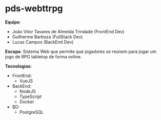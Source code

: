 # pds-webttrpg
**Equipe**:
  - João Vitor Tavares de Almeida Trindade (FrontEnd Dev)
  - Guilherme Barboza (FullStack Dev)
  - Lucas Campos (BackEnd Dev)

**Escopo**: Sistema Web que permite que jogadores se reúnem para jogar um jogo de RPG tabletop de forma online.

**Tecnologias**: 
  - FrontEnd:
    - VueJS
  - BackEnd:
    - NodeJS
    - TypeScript
    - Docker
  - BD:
    - PostgreSQL
  
